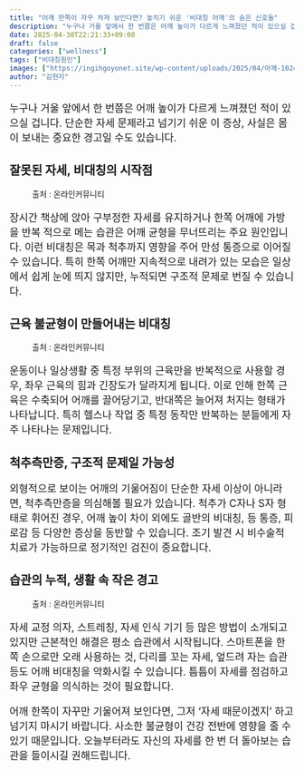 ```yaml
---
title: "어깨 한쪽이 자꾸 처져 보인다면? 놓치기 쉬운 '비대칭 어깨'의 숨은 신호들"
description: "누구나 거울 앞에서 한 번쯤은 어깨 높이가 다르게 느껴졌던 적이 있으실 겁니다. 단순한 자세 문제라고 넘기기 쉬운 이 증상, 사실은 몸이 보내는 중요한 경고일 수도 있습니다."
date: 2025-04-30T22:21:33+09:00
draft: false
categories: ["wellness"]
tags: ["비대칭원인"]
images: ["https://ingihgoyonet.site/wp-content/uploads/2025/04/아께-1024x683.jpg", "https://ingihgoyonet.site/wp-content/uploads/2025/04/비대칭어깨-1024x683.png", "https://ingihgoyonet.site/wp-content/uploads/2025/04/척추-1024x683.jpg"]
author: "김현지"
---
```


<p style="font-size:18px">누구나 거울 앞에서 한 번쯤은 어깨 높이가 다르게 느껴졌던 적이 있으실 겁니다. 단순한 자세 문제라고 넘기기 쉬운 이 증상, 사실은 몸이 보내는 중요한 경고일 수도 있습니다.</p> <h2 >잘못된 자세, 비대칭의 시작점</h2> <figure ><img src="https://ingihgoyonet.site/wp-content/uploads/2025/04/아께-1024x683.jpg" alt="" style="aspect-ratio:16/9;object-fit:cover"/><figcaption >출처 : 온라인커뮤니티</figcaption></figure> <p style="font-size:18px">장시간 책상에 앉아 구부정한 자세를 유지하거나 한쪽 어깨에 가방을 반복 적으로 메는 습관은 어깨 균형을 무너뜨리는 주요 원인입니다. 이런 비대칭은 목과 척추까지 영향을 주어 만성 통증으로 이어질 수 있습니다. 특히 한쪽 어깨만 지속적으로 내려가 있는 모습은 일상에서 쉽게 눈에 띄지 않지만, 누적되면 구조적 문제로 번질 수 있습니다.</p> <h2 >근육 불균형이 만들어내는 비대칭</h2> <figure ><img src="https://ingihgoyonet.site/wp-content/uploads/2025/04/비대칭어깨-1024x683.png" alt="" style="aspect-ratio:16/9;object-fit:cover"/><figcaption >출처 : 온라인커뮤니티</figcaption></figure> <p style="font-size:18px">운동이나 일상생활 중 특정 부위의 근육만을 반복적으로 사용할 경우, 좌우 근육의 힘과 긴장도가 달라지게 됩니다. 이로 인해 한쪽 근육은 수축되어 어깨를 끌어당기고, 반대쪽은 늘어져 처지는 형태가 나타납니다. 특히 헬스나 작업 중 특정 동작만 반복하는 분들에게 자주 나타나는 문제입니다.</p> <h2 >척추측만증, 구조적 문제일 가능성</h2> <p style="font-size:18px">외형적으로 보이는 어깨의 기울어짐이 단순한 자세 이상이 아니라면, 척추측만증을 의심해볼 필요가 있습니다. 척추가 C자나 S자 형태로 휘어진 경우, 어깨 높이 차이 외에도 골반의 비대칭, 등 통증, 피로감 등 다양한 증상을 동반할 수 있습니다. 조기 발견 시 비수술적 치료가 가능하므로 정기적인 검진이 중요합니다.</p> <h2 >습관의 누적, 생활 속 작은 경고</h2> <figure ><img src="https://ingihgoyonet.site/wp-content/uploads/2025/04/척추-1024x683.jpg" alt="" style="aspect-ratio:16/9;object-fit:cover"/><figcaption >출처 : 온라인커뮤니티</figcaption></figure> <p style="font-size:18px">자세 교정 의자, 스트레칭, 자세 인식 기기 등 많은 방법이 소개되고 있지만 근본적인 해결은 평소 습관에서 시작됩니다. 스마트폰을 한쪽 손으로만 오래 사용하는 것, 다리를 꼬는 자세, 엎드려 자는 습관 등도 어깨 비대칭을 악화시킬 수 있습니다. 틈틈이 자세를 점검하고 좌우 균형을 의식하는 것이 필요합니다.</p> <p style="font-size:18px">어깨 한쪽이 자꾸만 기울어져 보인다면, 그저 ‘자세 때문이겠지’ 하고 넘기지 마시기 바랍니다. 사소한 불균형이 건강 전반에 영향을 줄 수 있기 때문입니다. 오늘부터라도 자신의 자세를 한 번 더 돌아보는 습관을 들이시길 권해드립니다.</p>